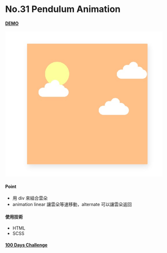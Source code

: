 # No.31 Pendulum Animation

#### [DEMO](https://kaochihyu.github.io/100-days-css-challenge/no.33/index.html)
![image](https://github.com/kaochihyu/100-days-css-challenge/blob/master/DEMO/no.33.jpg)

#### Point
- 用 div 來組合雲朵
- animation linear 讓雲朵等速移動，alternate 可以讓雲朵返回

#### 使用技術
* HTML
* SCSS

#### [100 Days Challenge](https://100dayscss.com/)


